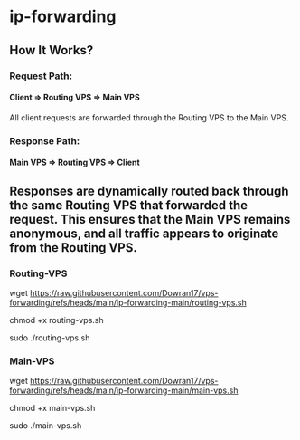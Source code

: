 # ip-forwarding

## How It Works?
### Request Path:
#### Client => Routing VPS => Main VPS
All client requests are forwarded through the Routing VPS to the Main VPS.

### Response Path:
#### Main VPS => Routing VPS => Client

## Responses are dynamically routed back through the same Routing VPS that forwarded the request. This ensures that the Main VPS remains anonymous, and all traffic appears to originate from the Routing VPS.


### Routing-VPS
wget https://raw.githubusercontent.com/Dowran17/vps-forwarding/refs/heads/main/ip-forwarding-main/routing-vps.sh

chmod +x routing-vps.sh

sudo ./routing-vps.sh

### Main-VPS
wget https://raw.githubusercontent.com/Dowran17/vps-forwarding/refs/heads/main/ip-forwarding-main/main-vps.sh

chmod +x main-vps.sh

sudo ./main-vps.sh
